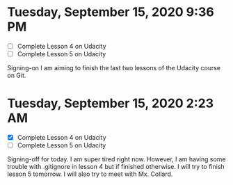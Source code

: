 # Tuesday, September 15, 2020 9:36 PM
- [ ] Complete Lesson 4 on Udacity
- [ ] Complete Lesson 5 on Udacity

Signing-on I am aiming to finish the last two lessons of the Udacity course on Git. 

# Tuesday, September 15, 2020 2:23 AM
- [X] Complete Lesson 4 on Udacity
- [ ] Complete Lesson 5 on Udacity

Signing-off for today. I am super tired right now. However, I am having some trouble with .gitignore in lesson 4 but if finished otherwise. I will try to finish lesson 5 tomorrow. I will also try to meet with Mx. Collard. 